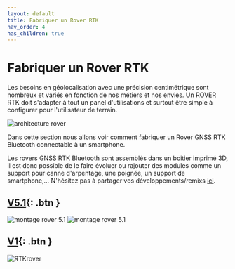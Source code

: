 ```yaml
---
layout: default
title: Fabriquer un Rover RTK
nav_order: 4
has_children: true
---
```


# Fabriquer un Rover RTK

Les besoins en géolocalisation avec une précision centimétrique sont nombreux et variés en fonction de nos métiers et nos envies.
Un ROVER RTK doit s'adapter à tout un panel d'utilisations et surtout être simple à configurer pour l'utilisateur de terrain.

![architecture rover](https://jancelin.github.io/docs-centipedeRTK/assets/images/montage_rover/mm_rover_small.jpg)

Dans cette section nous allons voir comment fabriquer un Rover GNSS RTK Bluetooth connectable à un smartphone.

Les rovers GNSS RTK Bluetooth sont assemblés dans un boitier imprimé 3D, il est donc possible de le faire évoluer ou rajouter des modules comme un support pour canne d'arpentage, une poignée, un support de smartphone,... N'hésitez pas à partager vos développements/remixs [ici](https://www.prusaprinters.org/fr/prints/90252-gnss-rtk-v51/remixes).

## [V5.1](rover_v5_1){: .btn }
![montage rover 5.1](https://jancelin.github.io/docs-centipedeRTK/assets/images/montage_rover/16-rover_v5-1.jpg)
![montage rover 5.1](https://jancelin.github.io/docs-centipedeRTK/assets/images/montage_rover/17-rover_v5-1.jpg)

## [V1](rover_v1){: .btn }
![RTKrover](https://jancelin.github.io/docs-centipedeRTK/assets/images/montage_rover/rover.jpg)

